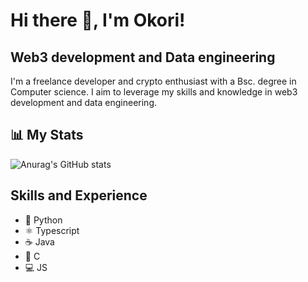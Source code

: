 # Hi there 👋, I'm Okori!
## Web3 development and Data engineering

I'm a freelance developer and crypto enthusiast with a Bsc. degree in Computer science. I aim to leverage my skills and knowledge in web3 development and data engineering.

## 📊 My Stats
![Anurag's GitHub stats](https://github-readme-stats.vercel.app/api?username=okori-d&show_icons=true&theme=dark&show=prs_merged,prs_merged_percentage)

## Skills and Experience
* 🐍 Python
* ⚛️ Typescript
* ☕ Java
* 🙂 C
* 💻 JS





